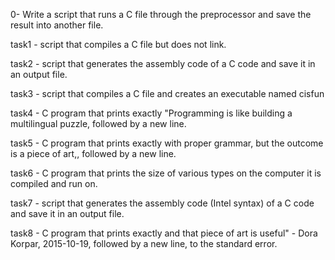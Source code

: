 0- Write a script that runs a C file through the preprocessor and save the result into another file.

task1 - script that compiles a C file but does not link.

task2 - script that generates the assembly code of a C code and save it in an output file.

task3 - script that compiles a C file and creates an executable named cisfun

task4 - C program that prints exactly "Programming is like building a multilingual puzzle, followed by a new line.

task5 - C program that prints exactly with proper grammar, but the outcome is a piece of art,, followed by a new line.

task6 -	C program that prints the size of various types on the computer it is compiled and run on.

task7 - script that generates the assembly code (Intel syntax) of a C code and save it in an output file.

task8 - C program that prints exactly and that piece of art is useful" - Dora Korpar, 2015-10-19, followed by a new line, to the standard error.
